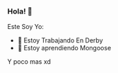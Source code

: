 ### Hola! 👋

Este Soy Yo:

- 🔭 Estoy Trabajando En Derby
- 🌱 Estoy aprendiendo Mongoose

Y poco mas xd

